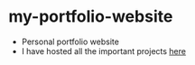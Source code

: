 # my-portfolio-website
- Personal portfolio website 
- I have hosted all the important projects [here](https://vaibhavmatere.netlify.app)
